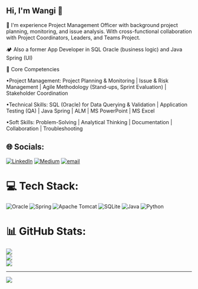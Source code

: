 ## Hi, I'm Wangi 🌟

💖 I'm experience Project Management Officer with background project planning, monitoring, and issue analysis. With cross-functional collaboration with Project Coordinators, Leaders, and Teams Project.


🏕 Also a former App Developer in SQL Oracle (business logic) and Java Spring (UI)



🤖 Core Competencies

•Project Management: Project Planning & Monitoring | Issue & Risk Management | Agile Methodology (Stand-ups, Sprint Evaluation) | Stakeholder Coordination

•Technical Skills: SQL (Oracle) for Data Querying & Validation | Application Testing (QA) | Java Spring | ALM | MS PowerPoint | MS Excel

•Soft Skills: Problem-Solving | Analytical Thinking | Documentation | Collaboration | Troubleshooting





## 🌐 Socials:
[![LinkedIn](https://img.shields.io/badge/LinkedIn-%230077B5.svg?logo=linkedin&logoColor=white)](https://linkedin.com/in/https://www.linkedin.com/in/galihwangiputri/) [![Medium](https://img.shields.io/badge/Medium-12100E?logo=medium&logoColor=white)](https://medium.com/@https://galihwangiputri.medium.com/) [![email](https://img.shields.io/badge/Email-D14836?logo=gmail&logoColor=white)](mailto:galihwangiputri@gmail.com) 

# 💻 Tech Stack:
![Oracle](https://img.shields.io/badge/Oracle-F80000?style=for-the-badge&logo=oracle&logoColor=white)
![Spring](https://img.shields.io/badge/spring-%236DB33F.svg?style=for-the-badge&logo=spring&logoColor=white) ![Apache Tomcat](https://img.shields.io/badge/apache%20tomcat-%23F8DC75.svg?style=for-the-badge&logo=apache-tomcat&logoColor=black) ![SQLite](https://img.shields.io/badge/sqlite-%2307405e.svg?style=for-the-badge&logo=sqlite&logoColor=white) ![Java](https://img.shields.io/badge/java-%23ED8B00.svg?style=for-the-badge&logo=openjdk&logoColor=white) ![Python](https://img.shields.io/badge/python-3670A0?style=for-the-badge&logo=python&logoColor=ffdd54)
# 📊 GitHub Stats:
![](https://github-readme-stats.vercel.app/api?username=galihwangiputri&theme=cobalt2&hide_border=false&include_all_commits=true&count_private=true)<br/>
![](https://nirzak-streak-stats.vercel.app/?user=galihwangiputri&theme=cobalt2&hide_border=false)<br/>
![](https://github-readme-stats.vercel.app/api/top-langs/?username=galihwangiputri&theme=cobalt2&hide_border=false&include_all_commits=true&count_private=true&layout=compact)

---
[![](https://visitcount.itsvg.in/api?id=galihwangiputri&icon=0&color=1)](https://visitcount.itsvg.in)

<!-- Proudly created with GPRM ( https://gprm.itsvg.in ) -->
